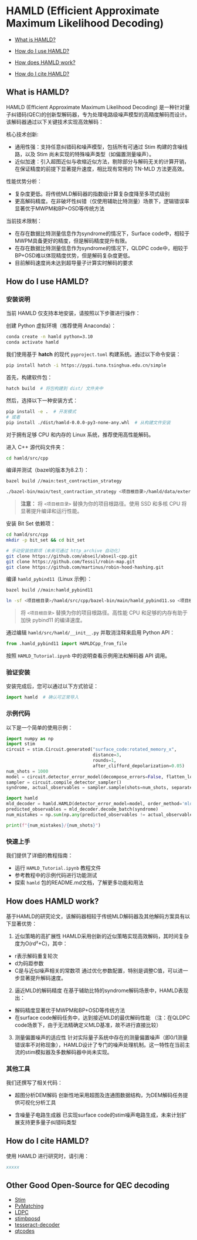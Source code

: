 # HAMLD (Efficient Approximate Maximum Likelihood Decoding)

- [What is HAMLD?](#1?)

- [How do I use HAMLD?](#2)
- [How does HAMLD work?](#3)
- [How do I cite HAMLD?](#4)

<a id="1"></a>

## What is HAMLD?
HAMLD (Efficient Approximate Maximum Likelihood Decoding) 是一种针对量子纠错码(QEC)的创新型解码器，专为处理电路级噪声模型的高精度解码而设计。该解码器通过以下关键技术实现高效解码：

核心技术创新:
- 通用性强：支持任意纠错码和噪声模型，包括所有可通过 Stim 构建的含噪线路，以及 Stim 尚未实现的特殊噪声类型（如偏置测量噪声）。
- 近似加速：引入超图近似与收缩近似方法，剔除部分与解码无关的计算开销，在保证精度的前提下显著提升速度，相比现有常用的 TN-MLD 方法更高效。

性能优势分析：
- 复杂度更低。将传统MLD解码器的指数级计算复杂度降至多项式级别
- 更高解码精度。在非破坏性纠错（仅使用辅助比特测量）场景下，逻辑错误率显著优于MWPM和BP+OSD等传统方法

当前技术限制：
- 在存在数据比特测量信息作为syndrome的情况下，Surface code中，相较于MWPM具备更好的精度，但是解码精度提升有限。
- 在存在数据比特测量信息作为syndrome的情况下，QLDPC code中，相较于BP+OSD难以体现精度优势，但是解码复杂度更低。
- 目前解码速度尚未达到超导量子计算实时解码的要求

<a id="2"></a>

## How do I use HAMLD?

### 安装说明
当前 HAMLD 仅支持本地安装，请按照以下步骤进行操作：

创建 Python 虚拟环境（推荐使用 Anaconda）：

```bash
conda create -n hamld python=3.10
conda activate hamld
```

我们使用基于 **hatch** 的现代 `pyproject.toml` 构建系统。通过以下命令安装：

```bash
pip install hatch -i https://pypi.tuna.tsinghua.edu.cn/simple
```

首先，构建软件包：

```bash
hatch build  # 将包构建到 dist/ 文件夹中
```

然后，选择以下一种安装方式：

```bash
pip install -e .  # 开发模式
# 或者
pip install ./dist/hamld-0.0.0-py3-none-any.whl  # 从构建文件安装
```

对于拥有足够 CPU 和内存的 Linux 系统，推荐使用高性能解码。

进入 C++ 源代码文件夹：

```bash
cd hamld/src/cpp
```

编译并测试（bazel的版本为8.2.1）：

```bash
bazel build //main:test_contraction_strategy

./bazel-bin/main/test_contraction_strategy <项目根目录>/hamld/data/external/epmld_experiment_data/epmld_paper_experiment/overall_performance/surface_code/X/d3_r1/detector_error_model_si1000_p10_no_stabilizer.dem
```

> **注意：** 将 `<项目根目录>` 替换为你的项目根路径。使用 SSD 和多核 CPU 将显著提升编译和运行性能。

安装 Bit Set 依赖项：

```bash
cd hamld/src/cpp
mkdir -p bit_set && cd bit_set

# 手动安装依赖项（未来可通过 http_archive 自动化）
git clone https://github.com/abseil/abseil-cpp.git
git clone https://github.com/Tessil/robin-map.git
git clone https://github.com/martinus/robin-hood-hashing.git
```

编译 `hamld_pybind11`（Linux 示例）：

```bash
bazel build //main:hamld_pybind11

ln -sf <项目根目录>/hamld/src/cpp/bazel-bin/main/hamld_pybind11.so <项目根目录>/hamld/src/hamld/hamld_pybind11.so
```

> 将 `<项目根目录>` 替换为你的项目根路径。高性能 CPU 和足够的内存有助于加快 pybind11 的编译速度。

通过编辑 `hamld/src/hamld/__init__.py` 并取消注释来启用 Python API：

```python
from .hamld_pybind11 import HAMLDCpp_from_file
```

按照 `HAMLD_Tutorial.ipynb` 中的说明查看示例用法和解码器 API 调用。

### 验证安装
安装完成后，您可以通过以下方式验证：
```python
import hamld  # 确认可正常导入
```

### 示例代码
以下是一个简单的使用示例：
```python
import numpy as np
import stim
circuit = stim.Circuit.generated("surface_code:rotated_memory_x", 
                                 distance=3, 
                                 rounds=1, 
                                 after_clifford_depolarization=0.05)
num_shots = 1000
model = circuit.detector_error_model(decompose_errors=False, flatten_loops=True)
sampler = circuit.compile_detector_sampler()
syndrome, actual_observables = sampler.sample(shots=num_shots, separate_observables=True)

import hamld
mld_decoder = hamld.HAMLD(detector_error_model=model, order_method='mld', slice_method='no_slice')
predicted_observables = mld_decoder.decode_batch(syndrome)
num_mistakes = np.sum(np.any(predicted_observables != actual_observables, axis=1))

print(f"{num_mistakes}/{num_shots}")
```

### 快速上手
我们提供了详细的教程指南：
- 运行 `HAMLD_Tutorial.ipynb` 教程文件
- 参考教程中的示例代码进行功能测试
- 探索 `hamld` 包的README.md文档，了解更多功能和用法

<a id="3"></a>

## How does HAMLD work?
基于HAMLD的研究论文，该解码器相较于传统MLD解码器及其他解码方案具有以下显著优势：

1. 近似策略的高扩展性
HAMLD采用创新的近似策略实现高效解码，其时间复杂度为O(rd²+C)，其中：
- r表示解码重复轮次
- d为码距参数
- C是与近似噪声相关的常数项
通过优化参数配置，特别是调整C值，可以进一步显著提升解码速度。

2. 逼近MLD的解码精度
在基于辅助比特的syndrome解码场景中，HAMLD表现出：
- 解码精度显著优于MWPM和BP+OSD等传统方法
- 在surface code解码任务中，达到接近MLD的最优解码性能
（注：在QLDPC code场景下，由于无法精确定义MLD基准，故不进行直接比较）

3. 测量偏置噪声的适应性
针对实际量子系统中存在的测量偏置噪声（即0/1测量错误率不对称现象），HAMLD设计了专门的噪声处理机制。这一特性在当前主流的stim模拟器及多数解码器中尚未实现。

### 其他工具
我们还撰写了相关代码：

- 超图分析DEM解码
创新性地采用超图及连通图数据结构，为DEM解码任务提供可视化分析工具

- 含噪量子电路生成器
已实现surface code的stim噪声电路生成，未来计划扩展支持更多量子纠错码类型

<a id="4"></a>

## How do I cite HAMLD?
使用 HAMLD 进行研究时，请引用：
```bibtex
xxxxx
```

## Other Good Open-Source for QEC decoding

* [Stim](https://github.com/quantumlib/Stim.git)
* [PyMatching](https://github.com/oscarhiggott/PyMatching/tree/master)
* [LDPC](https://github.com/quantumgizmos/ldpc)
* [stimbposd](https://github.com/oscarhiggott/stimbposd)
* [tesseract-decoder](https://github.com/quantumlib/tesseract-decoder)
* [qtcodes](https://github.com/yaleqc/qtcodes)